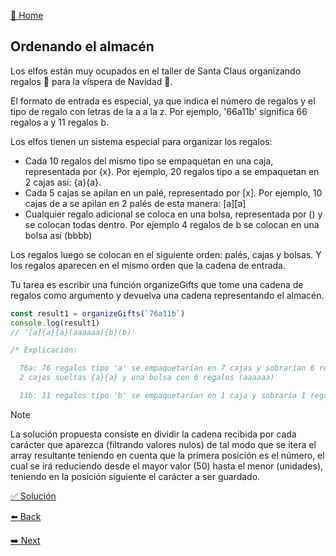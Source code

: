 [🏡 Home](https://github.com/jcuencagento/JCG-adventJS)

## Ordenando el almacén

Los elfos están muy ocupados en el taller de Santa Claus organizando regalos 🎁 para la víspera de Navidad 🎄.

El formato de entrada es especial, ya que indica el número de regalos y el tipo de regalo con letras de la a a la z. 
Por ejemplo, '66a11b' significa 66 regalos a y 11 regalos b.

Los elfos tienen un sistema especial para organizar los regalos:

 - Cada 10 regalos del mismo tipo se empaquetan en una caja, representada por {x}. Por ejemplo, 20 regalos tipo a se empaquetan en 2 cajas así: {a}{a}.
 - Cada 5 cajas se apilan en un palé, representado por [x]. Por ejemplo, 10 cajas de a se apilan en 2 palés de esta manera: [a][a]
 - Cualquier regalo adicional se coloca en una bolsa, representada por () y se colocan todas dentro. Por ejemplo 4 regalos de b se colocan en una bolsa así (bbbb)


Los regalos luego se colocan en el siguiente orden: palés, cajas y bolsas. Y los regalos aparecen en el mismo orden que la cadena de entrada.

Tu tarea es escribir una función organizeGifts que tome una cadena de regalos como argumento y devuelva una cadena representando el almacén.

```javascript
const result1 = organizeGifts(`76a11b`)
console.log(result1)
// '[a]{a}{a}(aaaaaa){b}(b)'

/* Explicación:

  76a: 76 regalos tipo 'a' se empaquetarían en 7 cajas y sobrarían 6 regalos, resultando en 1 palé [a] (por las primeras 5 cajas), 
  2 cajas sueltas {a}{a} y una bolsa con 6 regalos (aaaaaa)

  11b: 11 regalos tipo 'b' se empaquetarían en 1 caja y sobraría 1 regalo, resultando en 1 caja suelta {b} y una bolsa con 1 regalo (b)
```

> [!NOTE]
> La solución propuesta consiste en dividir la cadena recibida por cada carácter que aparezca (filtrando valores nulos)
> de tal modo que se itera el array resultante teniendo en cuenta que la primera posición es el número, el cual se irá
> reduciendo desde el mayor valor (50) hasta el menor (unidades), teniendo en la posición siguiente el carácter a ser guardado.


[✅ Solución](https://github.com/jcuencagento/JCG-adventJS/blob/master/challenges/december_08.js)


[⬅️ Back](https://github.com/jcuencagento/JCG-adventJS/blob/master/challenges/december_07.md)


[➡️ Next](https://github.com/jcuencagento/JCG-adventJS/blob/master/challenges/december_09.md)